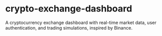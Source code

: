 # crypto-exchange-dashboard
A cryptocurrency exchange dashboard with real-time market data, user authentication, and trading simulations, inspired by Binance.
